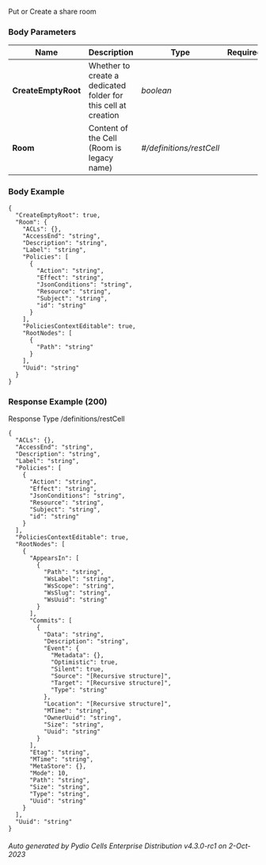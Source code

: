 






 
Put or Create a share room  


### Body Parameters

Name | Description | Type | Required
---|---|---|---
**CreateEmptyRoot** | Whether to create a dedicated folder for this cell at creation | _boolean_ |   
**Room** | Content of the Cell (Room is legacy name) | _#/definitions/restCell_ |   


### Body Example
```
{
  "CreateEmptyRoot": true,
  "Room": {
    "ACLs": {},
    "AccessEnd": "string",
    "Description": "string",
    "Label": "string",
    "Policies": [
      {
        "Action": "string",
        "Effect": "string",
        "JsonConditions": "string",
        "Resource": "string",
        "Subject": "string",
        "id": "string"
      }
    ],
    "PoliciesContextEditable": true,
    "RootNodes": [
      {
        "Path": "string"
      }
    ],
    "Uuid": "string"
  }
}
```






### Response Example (200)
Response Type /definitions/restCell

```
{
  "ACLs": {},
  "AccessEnd": "string",
  "Description": "string",
  "Label": "string",
  "Policies": [
    {
      "Action": "string",
      "Effect": "string",
      "JsonConditions": "string",
      "Resource": "string",
      "Subject": "string",
      "id": "string"
    }
  ],
  "PoliciesContextEditable": true,
  "RootNodes": [
    {
      "AppearsIn": [
        {
          "Path": "string",
          "WsLabel": "string",
          "WsScope": "string",
          "WsSlug": "string",
          "WsUuid": "string"
        }
      ],
      "Commits": [
        {
          "Data": "string",
          "Description": "string",
          "Event": {
            "Metadata": {},
            "Optimistic": true,
            "Silent": true,
            "Source": "[Recursive structure]",
            "Target": "[Recursive structure]",
            "Type": "string"
          },
          "Location": "[Recursive structure]",
          "MTime": "string",
          "OwnerUuid": "string",
          "Size": "string",
          "Uuid": "string"
        }
      ],
      "Etag": "string",
      "MTime": "string",
      "MetaStore": {},
      "Mode": 10,
      "Path": "string",
      "Size": "string",
      "Type": "string",
      "Uuid": "string"
    }
  ],
  "Uuid": "string"
}
```




###### Auto generated by Pydio Cells Enterprise Distribution v4.3.0-rc1 on 2-Oct-2023
